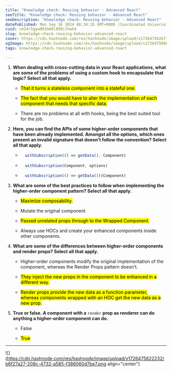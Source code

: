 ```yaml
---
title: "Knowledge check: Reusing behavior - Advanced React"
seoTitle: "Knowledge check: Reusing behavior - Advanced React"
seoDescription: "Knowledge check: Reusing behavior - Advanced React"
datePublished: Mon Sep 16 2024 08:34:35 GMT+0000 (Coordinated Universal Time)
cuid: cm14r1gyw001h08l899ilhwh4
slug: knowledge-check-reusing-behavior-advanced-react
cover: https://cdn.hashnode.com/res/hashnode/image/upload/v1726475626719/af67e24f-455d-4d8a-9170-d5199ddbb945.jpeg
ogImage: https://cdn.hashnode.com/res/hashnode/image/upload/v1726475666966/0b92dd2f-720f-4fb6-8566-f334dc20d54a.jpeg
tags: knowledge-check-reusing-behavior-advanced-react

---
```


1. **When dealing with cross-cutting data in your React applications, what are some of the problems of using a custom hook to encapsulate that logic? Select all that apply.**
    
    * <mark>That it turns a stateless component into a stateful one.</mark>
        
    * <mark>The fact that you would have to alter the implementation of each component that needs that specific data.</mark>
        
    * There are no problems at all with hooks, being the best suited tool for the job.
        
2. **Here, you can find the APIs of some higher-order components that have been already implemented. Amongst all the options, which ones present an invalid signature that doesn’t follow the convention? Select all that apply.**
    
    * ```javascript
        withSubscription(() => getData(), Component)
        ```
        
    * ```javascript
        withSubscription(Component, options)
        ```
        
    * ```javascript
        withSubscription(() => getData())(Component)
        ```
        
3. **What are some of the best practices to follow when implementing the higher-order component pattern? Select all that apply.**
    
    * <mark>Maximize composability.</mark>
        
    * Mutate the original component
        
    * <mark>Passed unrelated props through to the Wrapped Component.</mark>
        
    * Always use HOCs and create your enhanced components inside other components.
        
4. **What are some of the differences between higher-order components and render props? Select all that apply.**
    
    * Higher-order components modify the original implementation of the component, whereas the Render Props pattern doesn’t.
        
    * <mark>They inject the new props in the component to be enhanced in a different way.</mark>
        
    * <mark>Render props provide the new data as a function parameter, whereas components wrapped with an HOC get the new data as a new prop.</mark>
        
5. **True or false. A component with a** `render` **prop as renderer can do anything a higher-order component can do.**
    
    * False
        
    * <mark>True</mark>
        

---

![](https://cdn.hashnode.com/res/hashnode/image/upload/v1726475622232/b6f27a27-208c-4732-a585-f386060d7be7.png align="center")